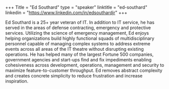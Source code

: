 +++
Title = "Ed Southard"
type = "speaker"
linktitle = "ed-southard"
linkedin = "https://www.linkedin.com/in/edsouthardjr"
+++

Ed Southard is a 25+ year veteran of IT. In addition to IT service, he has served in the areas of defense contracting, emergency and protective services. Utilizing the science of emergency management, Ed enjoys helping organizations build highly functional squads of multidisciplinary personnel capable of managing complex systems to address extreme events across all areas of the IT theatre without disrupting existing operations. He has helped many of the largest Fortune 500 companies, government agencies and start-ups find and fix impediments enabling cohesiveness across development, operations, management and security to maximize feature-to-customer throughput. Ed removes abstract complexity and creates concrete simplicity to reduce frustration and increase inspiration.

